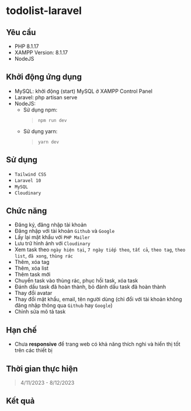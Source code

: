 # todolist-laravel
## Yêu cầu ##
-	PHP 8.1.17
-	XAMPP Version: 8.1.17
-	NodeJS

## Khởi động ứng dụng ##
- MySQL: khởi động (start) MySQL ở XAMPP Control Panel
- Laravel: php artisan serve
- NodeJS:
  - Sử dụng npm:
    >`npm run dev`
  - Sử dụng yarn:
    >`yarn dev`

## Sử dụng ##
- `Tailwind CSS`
- `Laravel 10`
- `MySQL`
- `Cloudinary`

## Chức năng ##
- Đăng ký, đăng nhập tài khoản
- Đăng nhập với tài khoản ``Github`` và ``Google``
- Lấy lại mật khẩu với ``PHP Mailer``
- Lưu trữ hình ảnh với ``Cloudinary``
- Xem task theo ``ngày hiện tại``, ``7 ngày tiếp theo``, ``tất cả``, ``theo tag``, ``theo list``, ``đã xong``, ``thùng rác``
- Thêm, xóa tag
- Thêm, xóa list
- Thêm task mới
- Chuyển task vào thùng rác, phục hồi task, xóa task
- Đánh dấu task đã hoàn thành, bỏ đánh dấu task đã hoàn thành
- Thay đổi avatar
- Thay đổi mật khẩu, email, tên người dùng (chỉ đổi với tài khoản không đăng nhập thông qua ``Github`` hay ``Google``)
- Chỉnh sửa mô tả task

## Hạn chế ##
- Chưa **responsive** để trang web có khả năng thích nghi và hiển thị tốt trên các thiết bị

## Thời gian thực hiện ##
> 4/11/2023 - 8/12/2023
   
## Kết quả ##
